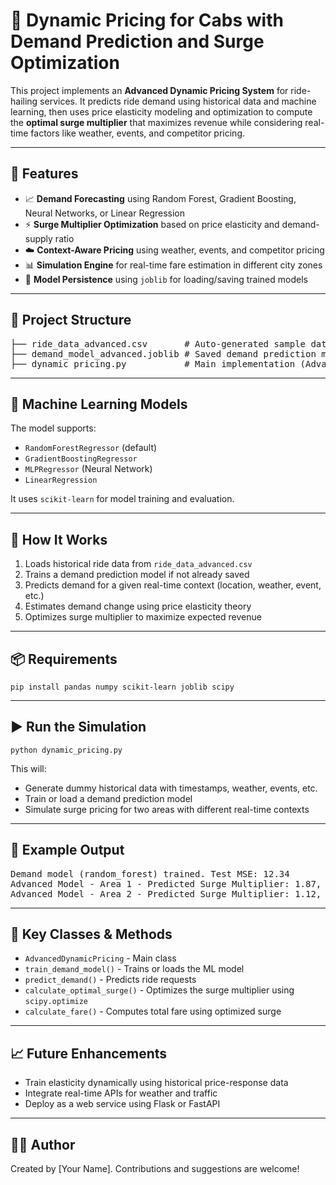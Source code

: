 <h1>🚖 Dynamic Pricing for Cabs with Demand Prediction and Surge Optimization</h1>

<p>
  This project implements an <strong>Advanced Dynamic Pricing System</strong> for ride-hailing services.
  It predicts ride demand using historical data and machine learning, then uses price elasticity modeling
  and optimization to compute the <strong>optimal surge multiplier</strong> that maximizes revenue while
  considering real-time factors like weather, events, and competitor pricing.
</p>

<hr>

<h2>📌 Features</h2>
<ul>
  <li>📈 <strong>Demand Forecasting</strong> using Random Forest, Gradient Boosting, Neural Networks, or Linear Regression</li>
  <li>⚡ <strong>Surge Multiplier Optimization</strong> based on price elasticity and demand-supply ratio</li>
  <li>☁️ <strong>Context-Aware Pricing</strong> using weather, events, and competitor pricing</li>
  <li>📊 <strong>Simulation Engine</strong> for real-time fare estimation in different city zones</li>
  <li>💾 <strong>Model Persistence</strong> using <code>joblib</code> for loading/saving trained models</li>
</ul>

<hr>

<h2>📂 Project Structure</h2>
<pre>
├── ride_data_advanced.csv       # Auto-generated sample dataset for training
├── demand_model_advanced.joblib # Saved demand prediction model
├── dynamic_pricing.py           # Main implementation (AdvancedDynamicPricing class)
</pre>

<hr>

<h2>🧠 Machine Learning Models</h2>
<p>The model supports:</p>
<ul>
  <li><code>RandomForestRegressor</code> (default)</li>
  <li><code>GradientBoostingRegressor</code></li>
  <li><code>MLPRegressor</code> (Neural Network)</li>
  <li><code>LinearRegression</code></li>
</ul>

<p>It uses <code>scikit-learn</code> for model training and evaluation.</p>

<hr>

<h2>🚀 How It Works</h2>
<ol>
  <li>Loads historical ride data from <code>ride_data_advanced.csv</code></li>
  <li>Trains a demand prediction model if not already saved</li>
  <li>Predicts demand for a given real-time context (location, weather, event, etc.)</li>
  <li>Estimates demand change using price elasticity theory</li>
  <li>Optimizes surge multiplier to maximize expected revenue</li>
</ol>

<hr>

<h2>📦 Requirements</h2>
<pre><code>pip install pandas numpy scikit-learn joblib scipy</code></pre>

<hr>

<h2>▶️ Run the Simulation</h2>
<pre><code>python dynamic_pricing.py</code></pre>

<p>This will:</p>
<ul>
  <li>Generate dummy historical data with timestamps, weather, events, etc.</li>
  <li>Train or load a demand prediction model</li>
  <li>Simulate surge pricing for two areas with different real-time contexts</li>
</ul>

<hr>

<h2>📝 Example Output</h2>
<pre>
Demand model (random_forest) trained. Test MSE: 12.34
Advanced Model - Area 1 - Predicted Surge Multiplier: 1.87, Estimated Fare: 179.50 INR
Advanced Model - Area 2 - Predicted Surge Multiplier: 1.12, Estimated Fare: 145.75 INR
</pre>

<hr>

<h2>📌 Key Classes & Methods</h2>
<ul>
  <li><code>AdvancedDynamicPricing</code> - Main class</li>
  <li><code>train_demand_model()</code> - Trains or loads the ML model</li>
  <li><code>predict_demand()</code> - Predicts ride requests</li>
  <li><code>calculate_optimal_surge()</code> - Optimizes the surge multiplier using <code>scipy.optimize</code></li>
  <li><code>calculate_fare()</code> - Computes total fare using optimized surge</li>
</ul>

<hr>

<h2>📈 Future Enhancements</h2>
<ul>
  <li>Train elasticity dynamically using historical price-response data</li>
  <li>Integrate real-time APIs for weather and traffic</li>
  <li>Deploy as a web service using Flask or FastAPI</li>
</ul>

<hr>

<h2>👨‍💻 Author</h2>
<p>Created by [Your Name]. Contributions and suggestions are welcome!</p>
